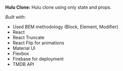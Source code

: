 **Hulu Clone:** Hulu clone using only state and props.

_Built with:_

- Used BEM methodology (Block, Element, Modifier)
- React
- React Truncate
- React Flip for animations
- Material UI
- Flexbox
- Firebase for deployment
- TMDB API
